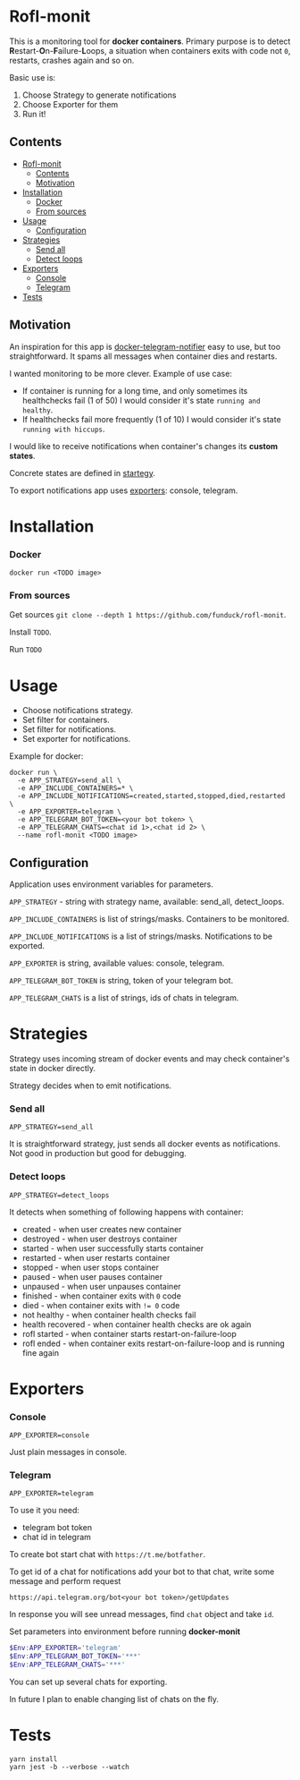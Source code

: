 # Rofl-monit

This is a monitoring tool for **docker containers**. Primary purpose is to detect **R**estart-**O**n-**F**ailure-**L**oops, a situation when containers exits with code not `0`, restarts, crashes again and so on.

Basic use is:
1. Choose Strategy to generate notifications
2. Choose Exporter for them
3. Run it!

## Contents
- [Rofl-monit](#rofl-monit)
  - [Contents](#contents)
  - [Motivation](#motivation)
- [Installation](#installation)
    - [Docker](#docker)
    - [From sources](#from-sources)
- [Usage](#usage)
  - [Configuration](#configuration)
- [Strategies](#strategies)
    - [Send all](#send-all)
    - [Detect loops](#detect-loops)
- [Exporters](#exporters)
    - [Console](#console)
    - [Telegram](#telegram)
- [Tests](#tests)

## Motivation
An inspiration for this app is [docker-telegram-notifier](https://github.com/arefaslani/docker-telegram-notifier) easy to use, but too straightforward. It spams all messages when container dies and restarts.

I wanted monitoring to be more clever.
Example of use case:
* If container is running for a long time, and only sometimes its healthchecks fail (1 of 50) I would consider it's state `running and healthy`.
* If healthchecks fail more frequently (1 of 10) I would consider it's state `running with hiccups`.

I would like to receive notifications when container's changes its **custom states**.

Concrete states are defined in [startegy](#strategies).

To export notifications app uses [exporters](#exporters): console, telegram.

# Installation
### Docker
`docker run <TODO image>`

### From sources
Get sources `git clone --depth 1 https://github.com/funduck/rofl-monit`.

Install `TODO`.

Run `TODO`

# Usage
* Choose notifications strategy.
* Set filter for containers.
* Set filter for notifications.
* Set exporter for notifications.

Example for docker:
```
docker run \
  -e APP_STRATEGY=send_all \
  -e APP_INCLUDE_CONTAINERS=* \
  -e APP_INCLUDE_NOTIFICATIONS=created,started,stopped,died,restarted \
  -e APP_EXPORTER=telegram \
  -e APP_TELEGRAM_BOT_TOKEN=<your bot token> \
  -e APP_TELEGRAM_CHATS=<chat id 1>,<chat id 2> \
  --name rofl-monit <TODO image>
```
## Configuration
Application uses environment variables for parameters.

`APP_STRATEGY` - string with strategy name, available: send_all, detect_loops.

`APP_INCLUDE_CONTAINERS` is list of strings/masks. Containers to be monitored.

`APP_INCLUDE_NOTIFICATIONS` is a list of strings/masks. Notifications to be exported.

`APP_EXPORTER` is string, available values: console, telegram.

`APP_TELEGRAM_BOT_TOKEN` is string, token of your telegram bot.

`APP_TELEGRAM_CHATS` is a list of strings, ids of chats in telegram.

# Strategies
Strategy uses incoming stream of docker events and may check container's state in docker directly.

Strategy decides when to emit notifications.
### Send all
`APP_STRATEGY=send_all`

It is straightforward strategy, just sends all docker events as notifications. Not good in production but good for debugging.

### Detect loops
`APP_STRATEGY=detect_loops`

It detects when something of following happens with container:
* created - when user creates new container
* destroyed - when user destroys container
* started - when user successfully starts container
* restarted - when user restarts container
* stopped - when user stops container
* paused - when user pauses container
* unpaused - when user unpauses container
* finished - when container exits with `0` code
* died - when container exits with `!= 0` code
* not healthy - when container health checks fail
* health recovered - when container health checks are ok again
* rofl started - when container starts restart-on-failure-loop
* rofl ended - when container exits restart-on-failure-loop and is running fine again

# Exporters
### Console
`APP_EXPORTER=console`

Just plain messages in console.
### Telegram
`APP_EXPORTER=telegram`

To use it you need:
* telegram bot token
* chat id in telegram

To create bot start chat with `https://t.me/botfather`.

To get id of a chat for notifications add your bot to that chat, write some message and perform request
```
https://api.telegram.org/bot<your bot token>/getUpdates
```
In response you will see unread messages, find `chat` object and take `id`.

Set parameters into environment before running **docker-monit**
```PowerShell
$Env:APP_EXPORTER='telegram'
$Env:APP_TELEGRAM_BOT_TOKEN='***'
$Env:APP_TELEGRAM_CHATS='***'
```
You can set up several chats for exporting.

In future I plan to enable changing list of chats on the fly.

# Tests
```
yarn install
yarn jest -b --verbose --watch
```
